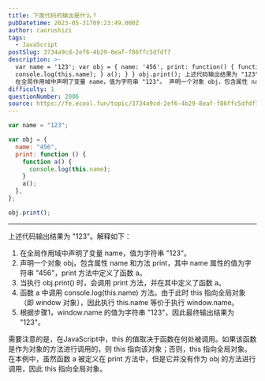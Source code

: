 ```yaml
---
title: 下面代码的输出是什么？
pubDatetime: 2023-05-31T09:23:49.000Z
author: caorushizi
tags:
  - JavaScript
postSlug: 3734a9cd-2ef6-4b29-8eaf-f86ffc5dfdf7
description: >-
  var name = '123'; var obj = { name: '456', print: function() { function a() {
  console.log(this.name); } a(); } } obj.print(); 上述代码输出结果为 "123"。解释如下：
  在全局作用域中声明了变量 name，值为字符串 "123"。 声明一个对象 obj，包含属性 name
difficulty: 1
questionNumber: 2006
source: https://fe.ecool.fun/topic/3734a9cd-2ef6-4b29-8eaf-f86ffc5dfdf7
---
```


```js
var name = "123";

var obj = {
  name: "456",
  print: function () {
    function a() {
      console.log(this.name);
    }
    a();
  },
};

obj.print();
```

---

上述代码输出结果为 "123"。解释如下：

1. 在全局作用域中声明了变量 name，值为字符串 "123"。
2. 声明一个对象 obj，包含属性 name 和方法 print，其中 name 属性的值为字符串 "456"，print 方法中定义了函数 a。
3. 当执行 obj.print() 时，会调用 print 方法，并在其中定义了函数 a。
4. 函数 a 中调用 console.log(this.name) 方法。由于此时 this 指向全局对象（即 window 对象），因此执行 this.name 等价于执行 window.name。
5. 根据步骤1，window.name 的值为字符串 "123"，因此最终输出结果为 "123"。

需要注意的是，在JavaScript中，this 的值取决于函数在何处被调用。如果该函数是作为对象的方法进行调用的，则 this 指向该对象；否则，this 指向全局对象。在本例中，虽然函数 a 被定义在 print 方法中，但是它并没有作为 obj 的方法进行调用，因此 this 指向全局对象。
